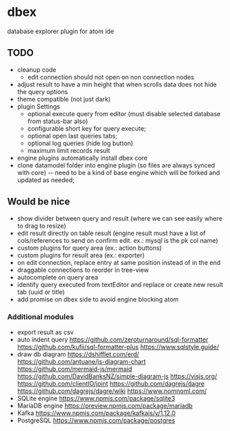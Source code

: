 # dbex
database explorer plugin for atom ide

## TODO
- cleanup code
  - edit connection should not open on non connection nodes
- adjust result to have a min height that when scrolls data does not hide the query options
- theme compatible (not just dark)
- plugin Settings
  - optional execute query from editor (must disable selected database from status-bar also)
  - configurable short key for query execute;
  - optional open last queries tabs;
  - optional log queries (hide log button)
  - maximum limit records result
- engine plugins automatically install dbex core
- clone datamodel folder into engine plugin (so files are always synced with core) -- need to be a kind of base engine which will be forked and updated as needed;

## Would be nice
- show divider between query and result (where we can see easily where to drag to resize)
- edit result directly on table result (engine result must have a list of cols/references to send on confirm edit. ex.: mysql is the pk col name)
- custom plugins for query area (ex.: action buttons)
- custom plugins for result area (ex.: exporter)
- on edit connection, replace entry at same position instead of in the end
- draggable connections to reorder in tree-view
- autocomplete on query area
- identify query executed from textEditor and replace or create new result tab (uuid or title)
- add promise on dbex side to avoid engine blocking atom

### Additional modules
- export result as csv
- auto indent query
  https://github.com/zeroturnaround/sql-formatter
  https://github.com/kufii/sql-formatter-plus
  https://www.sqlstyle.guide/
- draw db diagram
  https://dshifflet.com/erd/
  https://github.com/antuane/js-diagram-chart
  https://github.com/mermaid-js/mermaid
  https://github.com/DavidBanksNZ/simple-diagram-js
  https://visjs.org/
  https://github.com/clientIO/joint
  https://github.com/dagrejs/dagre
    https://github.com/dagrejs/dagre/wiki
    https://www.nomnoml.com/
- SQLite engine
  https://www.npmjs.com/package/sqlite3
- MariaDB engine
  https://preview.npmjs.com/package/mariadb
- Kafka
  https://www.npmjs.com/package/kafkajs/v/1.12.0
- PostgreSQL
  https://www.npmjs.com/package/postgres
